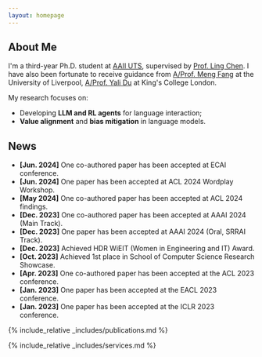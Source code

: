 ```yaml
---
layout: homepage
---
```


## About Me


I'm a third-year Ph.D. student at [AAII UTS](https://www.uts.edu.au/research/australian-artificial-intelligence-institute), supervised by [Prof. Ling Chen](https://profiles.uts.edu.au/Ling.Chen). 
I have also been fortunate to receive guidance from [A/Prof. Meng Fang](https://mengf1.github.io/) at the University of Liverpool, [A/Prof. Yali Du](https://yalidu.github.io/) at King's College London.

My research focuses on: 
- Developing **LLM and RL agents** for language interaction;
- **Value alignment** and **bias mitigation** in language models.




## News
- **[Jun. 2024]** One co-authored paper has been accepted at ECAI conference.
- **[Jun. 2024]** One paper has been accepted at ACL 2024 Wordplay Workshop.
- **[May 2024]** One co-authored paper has been accepted at ACL 2024 findings.
- **[Dec. 2023]** One co-authored paper has been accepted at AAAI 2024 (Main Track).
- **[Dec. 2023]** One paper has been accepted at AAAI 2024 (Oral, SRRAI Track).
- **[Dec. 2023]** Achieved HDR WiEIT (Women in Engineering and IT) Award.
- **[Oct. 2023]** Achieved 1st place in School of Computer Science Research Showcase.
- **[Apr. 2023]** One co-authored paper has been accepted at the ACL 2023 conference.
- **[Jan. 2023]** One paper has been accepted at the EACL 2023 conference.
- **[Jan. 2023]** One paper has been accepted at the ICLR 2023 conference.


{% include_relative _includes/publications.md %}

{% include_relative _includes/services.md %}
